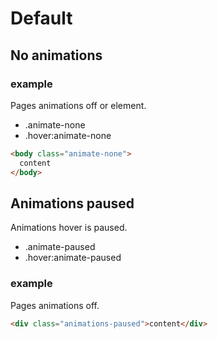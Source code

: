 # Default

## No animations

### example

Pages animations off or element.

- .animate-none
- .hover:animate-none

```html
<body class="animate-none">
  content
</body>
```

## Animations paused

Animations hover is paused.

- .animate-paused
- .hover:animate-paused

### example

Pages animations off.

```html
<div class="animations-paused">content</div>
```



